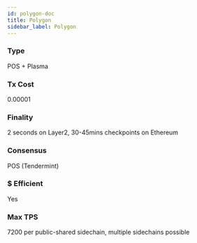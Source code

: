```yaml
---
id: polygon-doc
title: Polygon
sidebar_label: Polygon
---
```


### Type

POS + Plasma

### Tx Cost

0.00001

### Finality

2 seconds on Layer2, 30-45mins checkpoints on Ethereum

### Consensus

POS (Tendermint)

### $ Efficient

Yes

### Max TPS

7200 per public-shared sidechain, multiple sidechains possible
